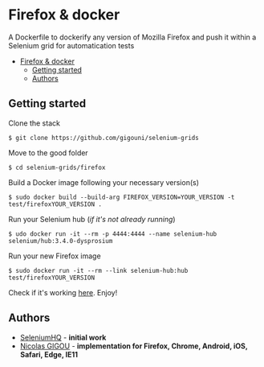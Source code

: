 # Firefox & docker

A Dockerfile to dockerify any version of Mozilla Firefox and push it within a Selenium grid for automatication tests

<!-- TOC -->

- [Firefox & docker](#firefox--docker)
    - [Getting started](#getting-started)
    - [Authors](#authors)

<!-- /TOC -->

## Getting started

Clone the stack

```shell
$ git clone https://github.com/gigouni/selenium-grids
```

Move to the good folder

```shell
$ cd selenium-grids/firefox
```

Build a Docker image following your necessary version(s)

```shell
$ sudo docker build --build-arg FIREFOX_VERSION=YOUR_VERSION -t test/firefoxYOUR_VERSION .
```

Run your Selenium hub (_if it's not already running_)

```shell
$ udo docker run -it --rm -p 4444:4444 --name selenium-hub selenium/hub:3.4.0-dysprosium
```

Run your new Firefox image

```shell
$ sudo docker run -it --rm --link selenium-hub:hub test/firefoxYOUR_VERSION
```

Check if it's working [here](http://localhost:4444/grid/console). Enjoy!

## Authors

* [SeleniumHQ](https://github.com/SeleniumHQ/) - **initial work**
* [Nicolas GIGOU](https://github.com/gigouni/) - **implementation for Firefox, Chrome, Android, iOS, Safari, Edge, IE11**